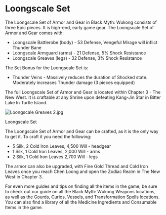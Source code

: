 # Loongscale Set

The Loongscale Set of Armor and Gear in Black Myth: Wukong consists of three Epic pieces. It is high-end, early game gear. The Loongscale Set of Armor and Gear comes with: 

  * Loongscale Battlerobe (body) - 53 Defense, Vengeful Mirage will inflict Thunder Bane
  * Loongscale Armguard (arms) - 21 Defense, 5% Shock Resistance
  * Loongscale Greaves (legs) - 32 Defense, 3% Shock Resistance

The Set Bonus for the Loongscale Set is: 

  * Thunder Veins - Massively reduces the duration of Shocked state. Moderately increases Thunder damage (3 pieces equipped)

The full Loongscale Set of Armor and Gear is located within Chapter 3 - The New West. It is craftable at any Shrine upon defeating Kang-Jin Star in Bitter Lake In Turtle Island. 

![Loongscale Greaves 2.jpg](https://oyster.ignimgs.com/mediawiki/apis.ign.com/black-myth-wukong/a/a5/Loongscale_Greaves_2.jpg)

Loongscale Set

The Loongscale Set of Armor and Gear can be crafted, as it is the only way to get it. To craft it you need the following: 

  * 5 Silk, 2 Cold Iron Leaves, 4,500 Will - headgear
  * 1 Silk, 1 Cold Iron Leaves, 2,000 Will - arms
  * 2 Silk, 1 Cold Iron Leaves 2,700 Will - legs

The armor can also be upgraded, with Fine Gold Thread and Cold Iron Leaves once you reach Chen Loong and open the Zodiac Realm in The New West in Chapter 3. 

For even more guides and tips on finding all the items in the game, be sure to check out our guide on all the Black Myth: Wukong Weapons locations, as well as the Gourds, Curios, Vessels, and Transformation Spells locations. You can also find a library of all the Medicine Ingredients and Consumable Items in the game.